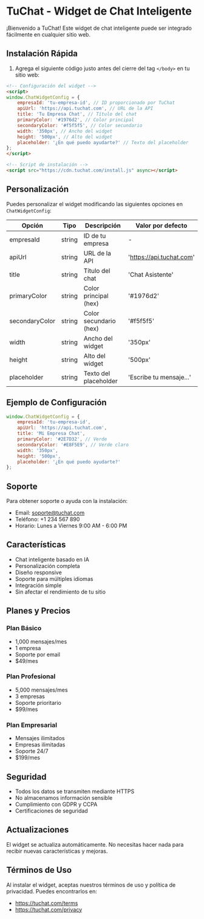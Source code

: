 # TuChat - Widget de Chat Inteligente

¡Bienvenido a TuChat! Este widget de chat inteligente puede ser integrado fácilmente en cualquier sitio web.

## Instalación Rápida

1. Agrega el siguiente código justo antes del cierre del tag `</body>` en tu sitio web:

```html
<!-- Configuración del widget -->
<script>
window.ChatWidgetConfig = {
    empresaId: 'tu-empresa-id', // ID proporcionado por TuChat
    apiUrl: 'https://api.tuchat.com', // URL de la API
    title: 'Tu Empresa Chat', // Título del chat
    primaryColor: '#1976d2', // Color principal
    secondaryColor: '#f5f5f5', // Color secundario
    width: '350px', // Ancho del widget
    height: '500px', // Alto del widget
    placeholder: '¿En qué puedo ayudarte?' // Texto del placeholder
};
</script>

<!-- Script de instalación -->
<script src="https://cdn.tuchat.com/install.js" async></script>
```

## Personalización

Puedes personalizar el widget modificando las siguientes opciones en `ChatWidgetConfig`:

| Opción | Tipo | Descripción | Valor por defecto |
|--------|------|-------------|-------------------|
| empresaId | string | ID de tu empresa | - |
| apiUrl | string | URL de la API | 'https://api.tuchat.com' |
| title | string | Título del chat | 'Chat Asistente' |
| primaryColor | string | Color principal (hex) | '#1976d2' |
| secondaryColor | string | Color secundario (hex) | '#f5f5f5' |
| width | string | Ancho del widget | '350px' |
| height | string | Alto del widget | '500px' |
| placeholder | string | Texto del placeholder | 'Escribe tu mensaje...' |

## Ejemplo de Configuración

```javascript
window.ChatWidgetConfig = {
    empresaId: 'tu-empresa-id',
    apiUrl: 'https://api.tuchat.com',
    title: 'Mi Empresa Chat',
    primaryColor: '#2E7D32', // Verde
    secondaryColor: '#E8F5E9', // Verde claro
    width: '350px',
    height: '500px',
    placeholder: '¿En qué puedo ayudarte?'
};
```

## Soporte

Para obtener soporte o ayuda con la instalación:

- Email: soporte@tuchat.com
- Teléfono: +1 234 567 890
- Horario: Lunes a Viernes 9:00 AM - 6:00 PM

## Características

- Chat inteligente basado en IA
- Personalización completa
- Diseño responsive
- Soporte para múltiples idiomas
- Integración simple
- Sin afectar el rendimiento de tu sitio

## Planes y Precios

### Plan Básico
- 1,000 mensajes/mes
- 1 empresa
- Soporte por email
- $49/mes

### Plan Profesional
- 5,000 mensajes/mes
- 3 empresas
- Soporte prioritario
- $99/mes

### Plan Empresarial
- Mensajes ilimitados
- Empresas ilimitadas
- Soporte 24/7
- $199/mes

## Seguridad

- Todos los datos se transmiten mediante HTTPS
- No almacenamos información sensible
- Cumplimiento con GDPR y CCPA
- Certificaciones de seguridad

## Actualizaciones

El widget se actualiza automáticamente. No necesitas hacer nada para recibir nuevas características y mejoras.

## Términos de Uso

Al instalar el widget, aceptas nuestros términos de uso y política de privacidad. Puedes encontrarlos en:
- https://tuchat.com/terms
- https://tuchat.com/privacy 